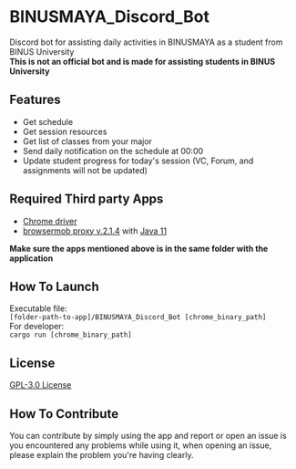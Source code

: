 # BINUSMAYA_Discord_Bot
Discord bot for assisting daily activities in BINUSMAYA as a student from BINUS University  
**This is not an official bot and is made for assisting students in BINUS University**

## Features
- Get schedule
- Get session resources
- Get list of classes from your major
- Send daily notification on the schedule at 00:00
- Update student progress for today's session (VC, Forum, and assignments will not be updated)

## Required Third party Apps
- [Chrome driver](https://chromedriver.chromium.org/downloads)
- [browsermob proxy v.2.1.4](http://bmp.lightbody.net) with [Java 11](https://www.oracle.com/java/technologies/downloads/#java11)

**Make sure the apps mentioned above is in the same folder with the application**

## How To Launch
Executable file:  
`[folder-path-to-app]/BINUSMAYA_Discord_Bot [chrome_binary_path]`  
For developer:  
`cargo run [chrome_binary_path]`

## License
[GPL-3.0 License](LICENSE)

## How To Contribute
You can contribute by simply using the app and report or open an issue is you encountered any problems while using it, when opening an issue, please explain the problem you're having clearly.
